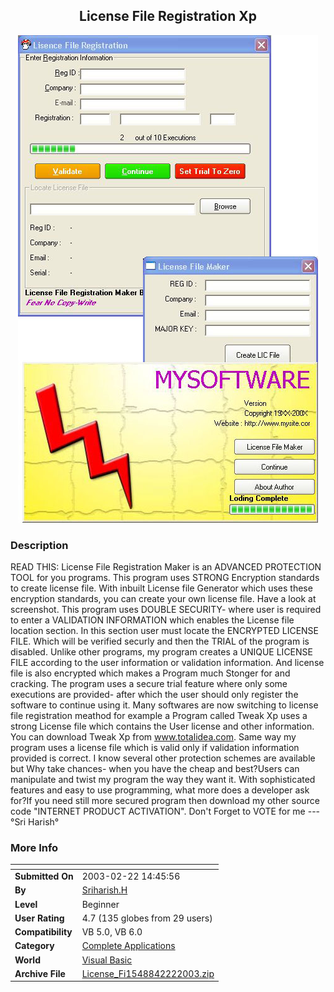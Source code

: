 ﻿<div align="center">

## License File Registration Xp

<img src="PIC20032222245113640.jpg">
</div>

### Description

READ THIS: License File Registration Maker is an ADVANCED PROTECTION TOOL for you programs. This program uses STRONG Encryption standards to create license file. With inbuilt License file Generator which uses these encryption standards, you can create your own license file. Have a look at screenshot. This program uses DOUBLE SECURITY- where user is required to enter a VALIDATION INFORMATION which enables the License file location section. In this section user must locate the ENCRYPTED LICENSE FILE. Which will be verified securly and then the TRIAL of the program is disabled. Unlike other programs, my program creates a UNIQUE LICENSE FILE according to the user information or validation information. And license file is also encrypted which makes a Program much Stonger for and cracking. The program uses a secure trial feature where only some executions are provided- after which the user should only register the software to continue using it. Many softwares are now switching to license file registration meathod for example a Program called Tweak Xp uses a strong License file which contains the User license and other information. You can download Tweak Xp from www.totalidea.com. Same way my program uses a license file which is valid only if validation information provided is correct. I know several other protection schemes are available but Why take chances- when you have the cheap and best?Users can manipulate and twist my program the way they want it. With sophisticated features and easy to use programming, what more does a developer ask for?If you need still more secured program then download my other source code "INTERNET PRODUCT ACTIVATION". Don't Forget to VOTE for me ---°Sri Harish°
 
### More Info
 


<span>             |<span>
---                |---
**Submitted On**   |2003-02-22 14:45:56
**By**             |[Sriharish\.H](https://github.com/Planet-Source-Code/PSCIndex/blob/master/ByAuthor/sriharish-h.md)
**Level**          |Beginner
**User Rating**    |4.7 (135 globes from 29 users)
**Compatibility**  |VB 5\.0, VB 6\.0
**Category**       |[Complete Applications](https://github.com/Planet-Source-Code/PSCIndex/blob/master/ByCategory/complete-applications__1-27.md)
**World**          |[Visual Basic](https://github.com/Planet-Source-Code/PSCIndex/blob/master/ByWorld/visual-basic.md)
**Archive File**   |[License\_Fi1548842222003\.zip](https://github.com/Planet-Source-Code/sriharish-h-license-file-registration-xp__1-43445/archive/master.zip)








